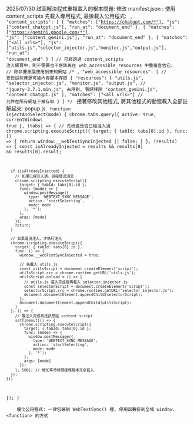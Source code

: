 2025/07/30
    試圖解決程式重複載入的根本問題:
        修改 manifest.json :
            使用 content_scripts 先載入專用程式, 最後載入公用程式:
                <code>
  , "content_scripts": [
    {
      "matches": ["https://chatgpt.com/*"],
      "js": ["content_chatgpt.js"],
      "run_at": "document_end"
    },
    {
      "matches": ["https://gemini.google.com/*"],
      "js": ["content_gemini.js"],
      "run_at": "document_end"
    },
    {
      "matches": ["<all_urls>"],
      "js": ["utils.js","selector_injector.js","monitor.js","output.js"],
      "run_at": "document_end"
    }
  ]
  // 已經透過 content_scripts 注入網頁中，則不需要也不應該再在 web_accessible_resources 中重複宣告它。
  // 除非要拓展應用到未知網站
  /*
  , "web_accessible_resources": [ // 宣告這些資源可被內容腳本存取
    {
      "resources": [
        "utils.js",
        "selector_injector.js",
        "monitor.js",
        "output.js",
        // "jquery-3.7.1.min.js", 未用到, 暫時移除
        "content_gemini.js",
        "content_chatgpt.js"
      ],
      "matches": ["<all_urls>"] // 允許在所有網址下被存取
    }
  ]
  */
                </code>
            接著修改其他程式, 將其他程式的動態載入全部註解起來:
                popup.js 
                    <code>
function injectAndSelect(mode) {
  chrome.tabs.query({ active: true, currentWindow: true }, (tabs) => {
    // 先檢查是否已經注入過
    chrome.scripting.executeScript({
      target: { tabId: tabs[0].id },
      func: () => {
        return window.__webTextSyncInjected || false;
      }
    }, (results) => {
      const isAlreadyInjected = results && results[0] && results[0].result;
      
      if (isAlreadyInjected) {
        // 如果已經注入過，直接發送消息
        chrome.scripting.executeScript({
          target: { tabId: tabs[0].id },
          func: (mode) => {
            window.postMessage({
              type: 'WEBTEXT_SYNC_MESSAGE',
              action: 'startSelecting',
              mode: mode
            }, '*');
          },
          args: [mode]
        });
        return;
      }
      
      // 如果還沒注入，才執行注入
      chrome.scripting.executeScript({
        target: { tabId: tabs[0].id },
        func: () => {
          window.__webTextSyncInjected = true;
          
          // 先載入 utils.js
          const utilsScript = document.createElement('script');
          utilsScript.src = chrome.runtime.getURL('utils.js');
          utilsScript.onload = () => {
            // utils.js 載入完成後再載入 selector_injector.js
            const selectorScript = document.createElement('script');
            selectorScript.src = chrome.runtime.getURL('selector_injector.js');
            document.documentElement.appendChild(selectorScript);
          };
          document.documentElement.appendChild(utilsScript);
        }
      }, () => {
        // 等注入完成再送訊息給 content script
        setTimeout(() => {
          chrome.scripting.executeScript({
            target: { tabId: tabs[0].id },
            func: (mode) => {
              window.postMessage({
                type: 'WEBTEXT_SYNC_MESSAGE',
                action: 'startSelecting',
                mode: mode
              }, '*');
            },
            args: [mode]
          });
        }, 500); // 增加等待時間確保腳本完全載入
      });
    });
  });
}
                    </code>

		優化公用程式: 一律包裝到 WebTextSync() 裡, 停用函數掛到全域 window.<function> 的方式
	

